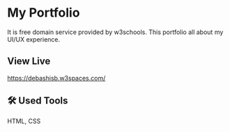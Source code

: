 
# My Portfolio

It is free domain service provided by w3schools. This portfolio all about
my UI/UX experience.


## View Live

https://debashisb.w3spaces.com/
## 🛠 Used Tools 
HTML, CSS
